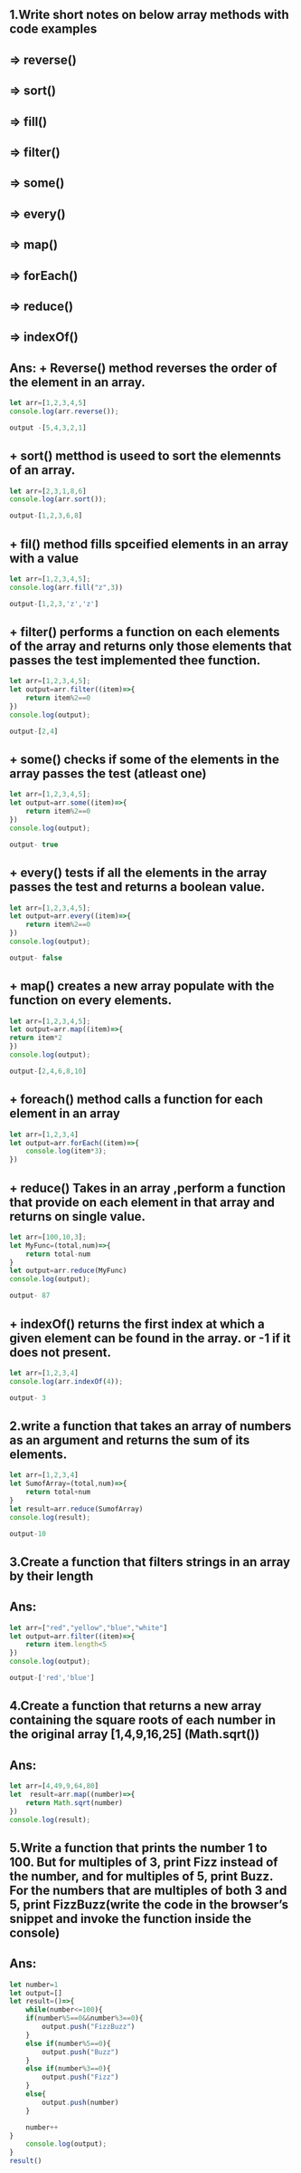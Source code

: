 ## 1.Write short notes on below array methods with code examples
## => reverse()
## => sort()
## => fill()
## => filter()
## => some()
## => every()
## => map()
## => forEach()
## => reduce()
## => indexOf()

## Ans: + Reverse() method reverses the order of the element in an array.
```js
let arr=[1,2,3,4,5]
console.log(arr.reverse());

output -[5,4,3,2,1]
```
## + sort() metthod is useed to sort the elemennts of an array.
```js
let arr=[2,3,1,8,6]
console.log(arr.sort());

output-[1,2,3,6,8]
```
##  + fil() method fills spceified elements in an array with a value
```js
let arr=[1,2,3,4,5];
console.log(arr.fill("z",3))

output-[1,2,3,'z','z']
```
## + filter() performs a function on each elements of the array and returns only those elements that passes the test implemented thee function.
```js
let arr=[1,2,3,4,5];
let output=arr.filter((item)=>{
    return item%2==0
})
console.log(output);

output-[2,4]
```
## + some() checks if some of the elements in the array passes the test (atleast one)
```js
let arr=[1,2,3,4,5];
let output=arr.some((item)=>{
    return item%2==0
})
console.log(output);

output- true
```
## + every() tests if all the elements in the array passes the test and returns a boolean value.
```js
let arr=[1,2,3,4,5];
let output=arr.every((item)=>{
    return item%2==0
})
console.log(output);

output- false
```
## + map() creates a new array populate with the function on every elements.
```js
let arr=[1,2,3,4,5];
let output=arr.map((item)=>{
return item*2
})
console.log(output);

output-[2,4,6,8,10]
```
## + foreach() method calls a function for each element in an array 
```js
let arr=[1,2,3,4]
let output=arr.forEach((item)=>{
    console.log(item*3);
})
``` 

## + reduce() Takes in an array ,perform a function  that provide on each element in that array and returns on single value.
```js
let arr=[100,10,3];
let MyFunc=(total,num)=>{
    return total-num
}
let output=arr.reduce(MyFunc)
console.log(output);

output- 87
```
## + indexOf() returns the first index at which a given element can be found in the array. or -1 if it does not present.
```js
let arr=[1,2,3,4]
console.log(arr.indexOf(4));

output- 3
```
## 2.write a function that takes an array of numbers as an argument and returns the sum of its elements.
```js
let arr=[1,2,3,4]
let SumofArray=(total,num)=>{
    return total+num
}
let result=arr.reduce(SumofArray)
console.log(result);

output-10
```

## 3.Create a function that filters strings in an array by their length

## Ans:
```js
let arr=["red","yellow","blue","white"]
let output=arr.filter((item)=>{
    return item.length<5
})
console.log(output);

output-['red','blue']
```

## 4.Create a function that returns a new array containing the square roots of each number in the original array [1,4,9,16,25] (Math.sqrt())

## Ans:
```js
let arr=[4,49,9,64,80]
let  result=arr.map((number)=>{
    return Math.sqrt(number)
})
console.log(result);
```

## 5.Write a function that prints the number 1 to 100. But for multiples of 3, print Fizz instead of the number, and for multiples of 5, print Buzz. For the numbers that are multiples of both 3 and 5, print FizzBuzz(write the code in the browser’s snippet and invoke the function inside the console)

## Ans:
```js
let number=1
let output=[]
let result=()=>{
    while(number<=100){
    if(number%5==0&&number%3==0){
        output.push("FizzBuzz")
    }
    else if(number%5==0){
        output.push("Buzz")
    }
    else if(number%3==0){
        output.push("Fizz")
    }
    else{
        output.push(number)
    }

    number++
}
    console.log(output);
}
result()
```